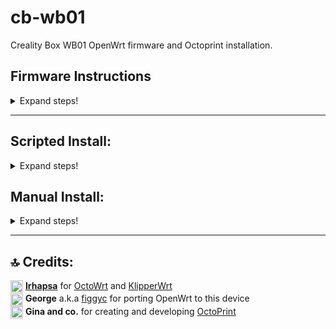 # cb-wb01
Creality Box WB01 OpenWrt firmware and Octoprint installation.

## Firmware Instructions

<details>
  <summary>Expand steps!</summary>
  
  #### Flash Openwrt using the following guide
  
  ### If you're box is currently on stock firmware:
  
  Options:  
  **A. Standard option**
  
  1. Use `cxsw_update.tar.bz2`  
  2. Copy it to the root of a FAT32 formatted microSD card.  
  3. Turn on the device, wait for it to start, then insert the card. The stock firmware reads the `install.sh` script from this archive and flashes the new OpenWrt image.  
  4. Connct to the AP `OpenWrt` -> `ssh` and continue Wi-fi internet setup.
  
  **B. Through the Stock firmware UI interface (link)**
  
  **C. Using the `Recovery process`** see below  
  
  ### If your box is already on OpenWrt and has the luci web UI reachable:
  
  Options:  
  **A. Flashing another Openwrt binary:** Access the luci web UI -> Go to System -> Upgrade -> Uncheck the box that says `Save configs` -> Upload the SYSUPGRADE bin -> Flash  
  **B. Resetting the box** By holding the reset button for about 6 seconds the box will freshly reset the current OpenWrt firmware.  
  **C. Using the `Recovery process`** see below  
  
  
  ## Recovery process  
  If the box is either on stock or Openwrt but unreachable (semi bricked)❗With the recovery process you can restore stock firmware or install/recover Openwrt firmware regardless of what's already on the box.
  
  **Recovering to Openwrt**  
  1. Rename the SYSUPGRADE bin to `root_uImage`  
  2. Put it on a fat32 formatted USB stick (not uSD card)  
  3. With the box powered off, plug the USB stick in the box  
  4. Press and hold the reset button.  
  5. While holding the reset button power on the box and keep it pressed for about 6-10sec  
  6. Green Led should start flashing while the box installs the firmware  
  7. Wait a few minutes until you see it on the network (`OctoWrt` WiFi AP )  
  
  **Restoring to Stock**  
  1. Extract the `root_uImage` file from the `cxsw_update.tar.bz2`
  2. Put it on a fat32 formatted USB stick (not uSD card)  
  3. With the box powered off, plug the USB stick in the box  
  4. Press and hold the reset button.  
  5. While holding the reset button power on the box and keep it pressed for about 6-10sec  
  6. Green Led should start flashing while the box installs the firmware  
  7. Wait a few minutes until you see the Creality AP on the network
     
  Once flashed setup internet access on the box (either Wi-Fi client or wired connection)
  </details> 
</details>

------------------
## Scripted Install:

<details>
  <summary>Expand steps!</summary>
   <details>
    <summary>Expand Internet setup!</summary>
   
  - Make sure you've flahsed/sysupgraded latest `.bin` file from latest release.
  - Connect to the `OpenWrt` access point
  - Access LuCi web interface and log in on by visiting `http://192.168.1.1:81`
  - _(**optional** but recommended)_ Secure wifi access by adding a password to the `OctoWrt` access point: `Wireless` -> Under wireless overview `EDIT` the `OpenWrt` interface -> `Wireless Security` -> Choose an encryption -> set a password -> `Save` -> `Save & Apply`
  - _(**optional** but recommended)_ Add a password: `System` -> `Administration` -> `Router Password`
  - ❗If your home network subnet is on 1 (192.168.1.x), in order to avoid any ip conflicts, change the static ip of the box LAN from 192.168.1.1 to something like 192.168.3.1. To do that access the luci webinterface -> `Network` -> `Interfaces` and edit the static ip -> `Save` -> press the down arow on the Save&Apply button -> `Apply Unchecked`. You can now access the luci web interface on the new ip and continue configuring Client setup. 
  - Connect as a client to your Internet router: `Network` -> `Wireless` -> `SCAN` -> `Join Network` -> check `Lock to BSSID` -> `Save` -> `Dropdown arrow -> Apply Unchecked` -> `Apply Unchecked`
  - Connect back to your main internet router and find the new box's ip inside the `DHCP` list.
  - ❗  Access the terminal tab (`Services` -> `Terminal`) ❗ If terminal tab is not working go to `Config` tab and change `Interface` to the interface you are connecting through the box (your wireless router SSID for example) -> `Save & Apply`.
  - Proceed with step 2

  </details>
  
  #### 2. Execute format script:
  ```
  cd /tmp
  wget https://github.com/shivajiva101/cb-wb01/raw/main/scripts/1_format.sh
  chmod +x 1_format.sh
  ./1_format.sh
  ```
  #### 3. Execute install script:
  ```
  cd /tmp
  wget https://github.com/shivajiva101/cb-wb01/raw/main/scripts/2_install.sh
  chmod +x 2_install.sh
  ./2_install.sh
  ```
    
  #### 4. Access Octoprint UI on port 5000
  
  ```
  http://creality-box-ip:5000
  ```
  
  When prompted use the following **server commands**:

    - Restart OctoPrint : `/etc/init.d/octoprint restart`  
    - Restart system : `reboot`  
    - Shutdown system : `poweroff`  

  For **webcam** support:  
  
  `/etc/config/mjpg-streamer` is the configuration file. Modify that to change resolution, fps, user, pass etc.  
  
  Inside OctoPrint snapshot and stream fields add the following:  
  - Stream URL: `http://your-box-ip:8080/?action=stream`  
  - Snapshot URL: `http://your-box-ip:8080/?action=snapshot` 
  - ffmpeg binary path: `/usr/bin/ffmpeg`
  
  
</details>
 
  
## Manual Install:

<details>
  <summary>Expand steps!</summary>

## ⤵️ Preparing:

<details>
  <summary>Expand steps!</summary>
  
* **OpenWrt**: Make sure you have OpenWrt firmware flashed. Follow the guide above -> Once flashed setup Wi-Fi client or wired connection for internet access on the box

* **Format**: execute [this](https://github.com/shivajiva101/cb-wb01/raw/main/scripts/1_format.sh) script. Make sure you have a microsd plugged in!
  
  ```
  cd ~
  wget https://github.com/shivajiva101/cb-wb01/raw/main/scripts/1_format.sh
  chmod +x 1_format.sh
  ./1_format.sh
  ```
   Then reboot when instructed!
 
* **Swap**: 

  ```
  opkg update && opkg install swap-utils zram-swap
  ```
  ```
  dd if=/dev/zero of=/overlay/swap.page bs=1M count=512;
  mkswap /overlay/swap.page;
  swapon /overlay/swap.page;
  mount -o remount,size=256M /tmp;
  ```
  ```
  rm /etc/rc.local;
  cat << "EOF" > /etc/rc.local
  # Put your custom commands here that should be executed once
  # the system init finished. By default this file does nothing.
  ###activate the swap file on the SD card  
  swapon /overlay/swap.page  
  ###expand /tmp space  
  mount -o remount,size=256M /tmp
  exit 0
  EOF
  ```
  
</details>

## ⤵️ Installing:

<details>
  <summary>Expand steps!</summary>
  
#### 1. Update the package feeds

```
rm /etc/opkg/distfeeds.conf;
wget https://github.com/shivajiva101/cb-wb01/raw/main/config/distfeeds.conf -P /etc/opkg
```
  
#### 2. Install OpenWrt dependencies:

```
opkg update
opkg install gcc make unzip htop wget-ssl git-http
opkg install v4l-utils mjpg-streamer-input-uvc mjpg-streamer-output-http mjpg-streamer-www ffmpeg
```
By default mjpg-streamer comes with username=openwrt and password=openwrt. If you don't want them do:

```
uci delete mjpg-streamer.core.username
uci delete mjpg-streamer.core.password
```

------------------------------

* **Python 3**:

⚠️ _It is recommended to use the python 3 approach since python 2 got deprecated since January 1st, 2020. However, if you want older versions of Octoprint, python 2 approach might be the only way._

Install python 3 packages
```
opkg install python3 python3-pip python3-dev python3-psutil python3-netifaces python3-pillow
pip install --upgrade setuptools
pip install --upgrade pip
pip install virtualenv
virtualenv venv
```
 
--------------------

#### 3. Install Octoprint:

```
git clone https://github.com/shivajiva101/OctoPrint.git src
cd src
../venv/bin/pip install .
```

#### 4. Create octoprint service:
  
  <details>
    <summary> Expand </summary>
  
  ```
  cat << "EOF" > /etc/init.d/octoprint
  #!/bin/sh /etc/rc.common
  # Copyright (C) 2009-2014 OpenWrt.org
  # Put this inside /etc/init.d/

  START=91
  STOP=10
  USE_PROCD=1


  start_service() {
      procd_open_instance
      procd_set_param command /root/venv/bin/octoprint serve --iknowwhatimdoing
      procd_set_param respawn
      procd_set_param stdout 1
      procd_set_param stderr 1
      procd_close_instance
  }
  EOF
  ```
  </details>
  
#### 5. Make it executable:

```
chmod +x /etc/init.d/octoprint
```
#### 6. Enable the service:

```
service octoprint enable
``` 

#### 7. Reboot and wait a while

```
reboot
```

▶️ _**Note!**_  
_Booting on the last versions takes a while (~5 minutes). Once booted however, everything works as expected. If you care that much about this you can install older versions (v1.0.0 for example) that are much lighter but are not plugin enabled. Only Temps, Control, Webcam and Gcode preview._
  
#### 8. First setup
  
<details>
  <summary> Expand steps </summary>
  
Access Octoprint UI on port 5000
  
```
http://creality-box-ip:5000
```
  
When prompted use thefollowing **server commands**:

  - Restart OctoPrint : `/etc/init.d/octoprint restart`  
  - Restart system : `reboot`  
  - Shutdown system : `poweroff`  

For **webcam** support:  
  
  `/etc/config/mjpg-streamer` is the configuration file. Modify that to change resolution, fps, user, pass etc.  
  Inside OctoPrint snapshot and stream fields add the following:
  - Stream URL: `http://your-box-ip:8080/?action=stream`  
  - Snapshot URL: `http://your-box-ip:8080/?action=snapshot` 
  
  If your webcam is not showing, unplug and replug it.  
  If you don't want webcam authentication you can comment or delete the user and password lines inside `mjpg-streamer` config file. Make sure to restart it after that:  `/etc/init.d/mjpg-streamer restart`
  
  </details>
  
  #### 9. Timelapse plugin setup
   
  
  <details>
    <summary> Expand steps </summary>
    
    In octoprint settings set the ffmpeg binary path as:
    
    ```
    /usr/bin/ffmpeg
    ```
    
   </details>
  
</details>

</details>

-------------------------

## 🔝 Credits:

<img width=20 align=center src="https://user-images.githubusercontent.com/40600040/128488057-52b688f7-25d5-46e1-9ac8-bb5309384d98.png">  **[Irhapsa](https://github.com/ihrapsa)** for [OctoWrt](https://github.com/ihrapsa/OctoWrt) and [KlipperWrt](https://github.com/ihrapsa/KlipperWrt)   
<img width=20 align=center src="https://user-images.githubusercontent.com/40600040/128488057-52b688f7-25d5-46e1-9ac8-bb5309384d98.png">  **George** a.k.a [figgyc](https://github.com/figgyc) for porting OpenWrt to this device   
<img width=20 align=center src="https://user-images.githubusercontent.com/40600040/128488418-c703c383-1835-49a0-aa41-eadee0671ab7.png">  **Gina and co.** for creating and developing [OctoPrint](https://github.com/OctoPrint/OctoPrint)  
